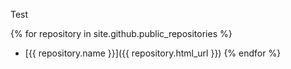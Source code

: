Test

{% for repository in site.github.public_repositories %}
  * [{{ repository.name }}]({{ repository.html_url }})
{% endfor %}
